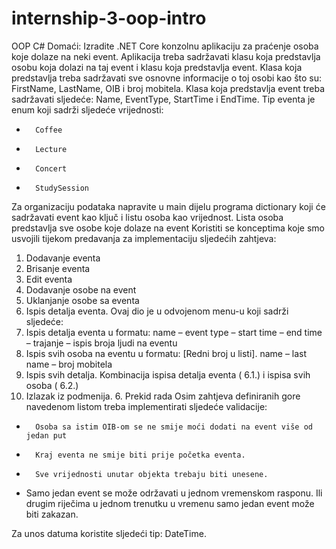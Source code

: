 # internship-3-oop-intro

OOP C# Domaći:
Izradite .NET Core konzolnu aplikaciju za praćenje osoba koje dolaze na neki event.
Aplikacija treba sadržavati klasu koja predstavlja osobu koja dolazi na taj event i klasu koja predstavlja event.
Klasa koja predstavlja treba sadržavati sve osnovne informacije o toj osobi kao što su:
FirstName, LastName, OIB i broj mobitela.
Klasa koja predstavlja event treba sadržavati sljedeće:
Name, EventType, StartTime i EndTime.
Tip eventa je enum koji sadrži sljedeće vrijednosti:
-       Coffee
-       Lecture
-       Concert
-       StudySession
 
Za organizaciju podataka napravite u main dijelu programa dictionary koji će sadržavati event kao ključ i listu osoba kao vrijednost. Lista osoba predstavlja sve osobe koje dolaze na event
Koristiti se konceptima koje smo usvojili tijekom predavanja za implementaciju sljedećih zahtjeva:
1.    Dodavanje eventa
2.    Brisanje eventa
3.  Edit eventa
4.    Dodavanje osobe na event
5.    Uklanjanje osobe sa eventa
6.    Ispis detalja eventa. Ovaj dio je u odvojenom menu-u koji sadrži sljedeće:
1.    Ispis detalja eventa u formatu: name – event type – start time – end time – trajanje – ispis broja ljudi na eventu
2.    Ispis svih osoba na eventu u formatu: [Redni broj u listi]. name – last name – broj mobitela
3.    Ispis svih detalja. Kombinacija ispisa detalja eventa ( 6.1.) i ispisa svih osoba ( 6.2.)
4.    Izlazak iz podmenija.
      6.   Prekid rada
Osim zahtjeva definiranih gore navedenom listom treba implementirati sljedeće validacije:
-       Osoba sa istim OIB-om se ne smije moći dodati na event više od jedan put
-       Kraj eventa ne smije biti prije početka eventa.
-       Sve vrijednosti unutar objekta trebaju biti unesene.
-    Samo jedan event se može održavati u jednom vremenskom rasponu. Ili drugim riječima u jednom trenutku u vremenu samo jedan event može biti zakazan.
	
Za unos datuma koristite sljedeći tip: DateTime.

